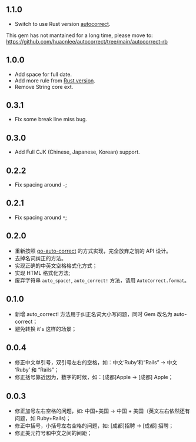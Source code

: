 ## 1.1.0

- Switch to use Rust version [autocorrect](https://github.com/huacnlee/autocorrect).

This gem has not mantained for a long time, please move to: https://github.com/huacnlee/autocorrect/tree/main/autocorrect-rb

## 1.0.0

- Add space for full date.
- Add more rule from [Rust version](https://github.com/huacnlee/autocorrect).
- Remove String core ext.

## 0.3.1

- Fix some break line miss bug.

## 0.3.0

- Add Full CJK (Chinese, Japanese, Korean) support.

## 0.2.2

- Fix spacing around `-`;

## 0.2.1

- Fix spacing around `*`;

## 0.2.0

- 重新按照 [go-auto-correct](https://github.com/huacnlee/go-auto-correct) 的方式实现，完全放弃之前的 API 设计。
- 去掉名词纠正的方法。
- 实现正确的中英文空格格式化方式；
- 实现 HTML 格式化方法;
- 废弃字符串 `auto_space!`, `auto_correct!` 方法，请用 `AutoCorrect.format`。

## 0.1.0

- 新增 auto_correct! 方法用于纠正名词大小写问题，同时 Gem 改名为 auto-correct；
- 避免转换 it's 这样的场景；

## 0.0.4

- 修正中文单引号，双引号左右的空格，如：中文‘Ruby’和“Rails” -> 中文 ‘Ruby’ 和 “Rails”；
- 修正括号靠近因为，数字的时候，如：[成都]Apple -> [成都] Apple；

## 0.0.3

- 修正加号左右空格的问题，如: 中国+美国 -> 中国 + 美国（英文左右依然还有问题，如 Ruby+Rails)；
- 修正中括号，小括号左右空格的问题，如: [成都]招聘 -> [成都] 招聘；
- 修正美元符号和中文之间的间距；
